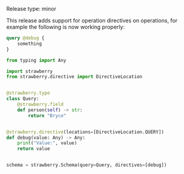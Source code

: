 Release type: minor

This release adds support for operation directives on operations, for
example the following is now working properly:

```graphql
query @debug {
    something
}
```

```python
from typing import Any

import strawberry
from strawberry.directive import DirectiveLocation


@strawberry.type
class Query:
    @strawberry.field
    def person(self) -> str:
        return "Bryce"


@strawberry.directive(locations=[DirectiveLocation.QUERY])
def debug(value: Any) -> Any:
    print("Value:", value)
    return value


schema = strawberry.Schema(query=Query, directives=[debug])
```
